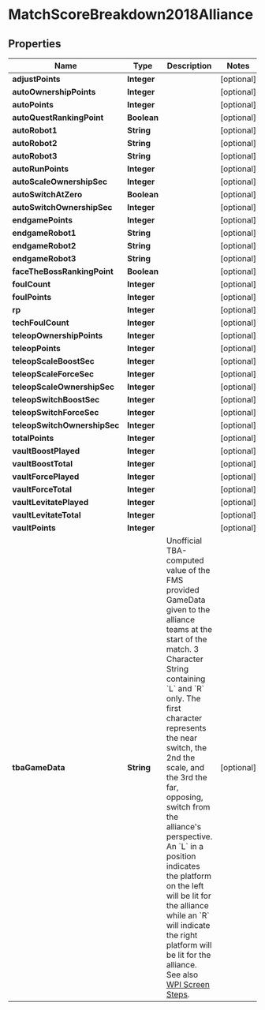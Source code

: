# MatchScoreBreakdown2018Alliance

## Properties
Name | Type | Description | Notes
------------ | ------------- | ------------- | -------------
**adjustPoints** | **Integer** |  |  [optional]
**autoOwnershipPoints** | **Integer** |  |  [optional]
**autoPoints** | **Integer** |  |  [optional]
**autoQuestRankingPoint** | **Boolean** |  |  [optional]
**autoRobot1** | **String** |  |  [optional]
**autoRobot2** | **String** |  |  [optional]
**autoRobot3** | **String** |  |  [optional]
**autoRunPoints** | **Integer** |  |  [optional]
**autoScaleOwnershipSec** | **Integer** |  |  [optional]
**autoSwitchAtZero** | **Boolean** |  |  [optional]
**autoSwitchOwnershipSec** | **Integer** |  |  [optional]
**endgamePoints** | **Integer** |  |  [optional]
**endgameRobot1** | **String** |  |  [optional]
**endgameRobot2** | **String** |  |  [optional]
**endgameRobot3** | **String** |  |  [optional]
**faceTheBossRankingPoint** | **Boolean** |  |  [optional]
**foulCount** | **Integer** |  |  [optional]
**foulPoints** | **Integer** |  |  [optional]
**rp** | **Integer** |  |  [optional]
**techFoulCount** | **Integer** |  |  [optional]
**teleopOwnershipPoints** | **Integer** |  |  [optional]
**teleopPoints** | **Integer** |  |  [optional]
**teleopScaleBoostSec** | **Integer** |  |  [optional]
**teleopScaleForceSec** | **Integer** |  |  [optional]
**teleopScaleOwnershipSec** | **Integer** |  |  [optional]
**teleopSwitchBoostSec** | **Integer** |  |  [optional]
**teleopSwitchForceSec** | **Integer** |  |  [optional]
**teleopSwitchOwnershipSec** | **Integer** |  |  [optional]
**totalPoints** | **Integer** |  |  [optional]
**vaultBoostPlayed** | **Integer** |  |  [optional]
**vaultBoostTotal** | **Integer** |  |  [optional]
**vaultForcePlayed** | **Integer** |  |  [optional]
**vaultForceTotal** | **Integer** |  |  [optional]
**vaultLevitatePlayed** | **Integer** |  |  [optional]
**vaultLevitateTotal** | **Integer** |  |  [optional]
**vaultPoints** | **Integer** |  |  [optional]
**tbaGameData** | **String** | Unofficial TBA-computed value of the FMS provided GameData given to the alliance teams at the start of the match. 3 Character String containing &#x60;L&#x60; and &#x60;R&#x60; only. The first character represents the near switch, the 2nd the scale, and the 3rd the far, opposing, switch from the alliance&#x27;s perspective. An &#x60;L&#x60; in a position indicates the platform on the left will be lit for the alliance while an &#x60;R&#x60; will indicate the right platform will be lit for the alliance. See also [WPI Screen Steps](https://wpilib.screenstepslive.com/s/currentCS/m/getting_started/l/826278-2018-game-data-details). |  [optional]
